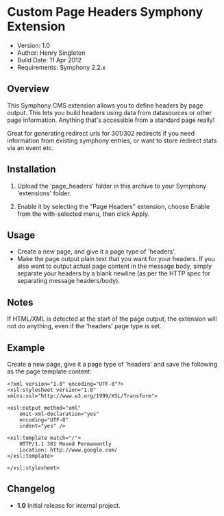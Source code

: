# Custom Page Headers Symphony Extension

- Version: 1.0
- Author: Henry Singleton
- Build Date: 11 Apr 2012
- Requirements: Symphony 2.2.x

## Overview

This Symphony CMS extension allows you to define headers by page output. This lets you build headers using data from datasources or other page information. Anything that's accessible from a standard page really!

Great for generating redirect urls for 301/302 redirects if you need information from existing symphony entries, or want to store redirect stats via an event etc. 

## Installation

1. Upload the 'page_headers' folder in this archive to your Symphony 'extensions' folder.

2. Enable it by selecting the "Page Headers" extension, choose Enable from the with-selected menu, then click Apply.

## Usage

- Create a new page, and give it a page type of 'headers'.
- Make the page output plain text that you want for your headers. If you also want to output actual page content in the message body, simply separate your headers by a blank newline (as per the HTTP spec for separating message headers/body).

## Notes

If HTML/XML is detected at the start of the page output, the extension will not do anything, even if the 'headers' page type is set.

## Example

Create a new page, give it a page type of 'headers' and save the following as the page template content:

	<?xml version="1.0" encoding="UTF-8"?>
	<xsl:stylesheet version="1.0" xmlns:xsl="http://www.w3.org/1999/XSL/Transform">
	
	<xsl:output method="xml"
		omit-xml-declaration="yes"
		encoding="UTF-8"
		indent="yes" />
	
	<xsl:template match="/">
		HTTP/1.1 301 Moved Permanently
		Location: http://www.google.com/
	</xsl:template>
	
	</xsl:stylesheet>

## Changelog

- **1.0** Initial release for internal project.
